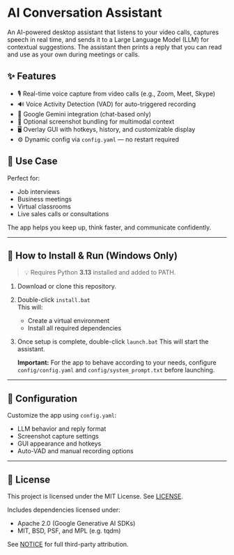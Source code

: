 # AI Conversation Assistant

An AI-powered desktop assistant that listens to your video calls, captures speech in real time, and sends it to a Large Language Model (LLM) for contextual suggestions. The assistant then prints a reply that you can read and use as your own during meetings or calls.

## ✨ Features

- 🎙️ Real-time voice capture from video calls (e.g., Zoom, Meet, Skype)
- 🔊 Voice Activity Detection (VAD) for auto-triggered recording
- 🧠 Google Gemini integration (chat-based only)
- 📸 Optional screenshot bundling for multimodal context
- 🖥️ Overlay GUI with hotkeys, history, and customizable display
- ⚙️ Dynamic config via `config.yaml` — no restart required

## 🧠 Use Case

Perfect for:
- Job interviews
- Business meetings
- Virtual classrooms
- Live sales calls or consultations

The app helps you keep up, think faster, and communicate confidently.

---

## 🚀 How to Install & Run (Windows Only)

> 💡 Requires Python **3.13** installed and added to PATH.

1. Download or clone this repository.
2. Double-click `install.bat`  
   This will:
   - Create a virtual environment
   - Install all required dependencies
3. Once setup is complete, double-click `launch.bat`
   This will start the assistant.
   
   **Important:** For the app to behave according to your needs, configure `config/config.yaml` and `config/system_prompt.txt` before launching.

---

## 🔧 Configuration

Customize the app using `config.yaml`:

- LLM behavior and reply format
- Screenshot capture settings
- GUI appearance and hotkeys
- Auto-VAD and manual recording options

---

## 📜 License

This project is licensed under the MIT License. See [LICENSE](./LICENSE).

Includes dependencies licensed under:
- Apache 2.0 (Google Generative AI SDKs)
- MIT, BSD, PSF, and MPL (e.g. tqdm)

See [NOTICE](./NOTICE) for full third-party attribution.
